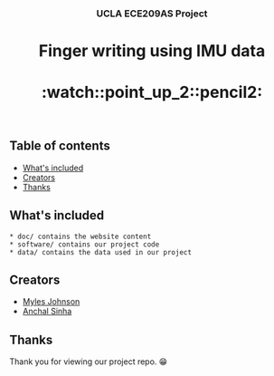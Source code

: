 <p align="center">
  <h3 align="center">UCLA ECE209AS Project</h3>
  <p align="center">
    <h1 align="center">Finger writing using IMU data</h1>
    <h1 align="center">:watch::point_up_2::pencil2:</h1>
    <br>
  </p>
</p>

## Table of contents
- [What's included](#whats-included)
- [Creators](#creators)
- [Thanks](#thanks)

## What's included

```text
* doc/ contains the website content
* software/ contains our project code
* data/ contains the data used in our project
```
## Creators

- [Myles Johnson](https://github.com/Mylesthemonster)
- [Anchal Sinha](https://github.com/anchalsinha)

## Thanks

Thank you for viewing our project repo. :grin:

